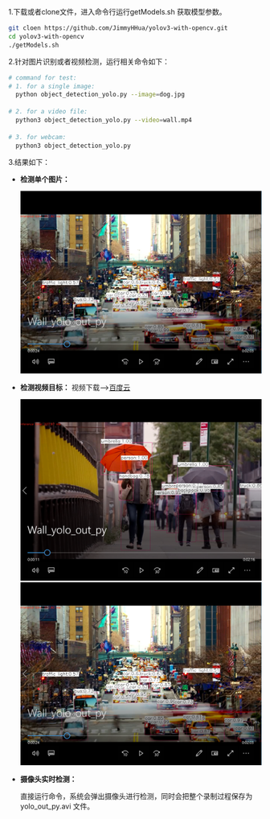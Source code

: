 ﻿1.下载或者clone文件，进入命令行运行getModels.sh 获取模型参数。
```bash
git cloen https://github.com/JimmyHHua/yolov3-with-opencv.git
cd yolov3-with-opencv
./getModels.sh
```
2.针对图片识别或者视频检测，运行相关命令如下：
```bash
# command for test:
# 1. for a single image:
  python object_detection_yolo.py --image=dog.jpg

# 2. for a video file:
  python3 object_detection_yolo.py --video=wall.mp4

# 3. for webcam:
  python3 object_detection_yolo.py
```
3.结果如下：
- **检测单个图片：**

  <img src="capture/wall2.png" width=700>

- **检测视频目标：** 视频下载-->[百度云](https://pan.baidu.com/s/1o6-AuGAy2RS1I5mYStnTug)

  <img src="capture/wall1.png" width=700>
  

  <img src="capture/wall2.png" width=700>


- **摄像头实时检测：**
  
    直接运行命令，系统会弹出摄像头进行检测，同时会把整个录制过程保存为 yolo_out_py.avi 文件。
